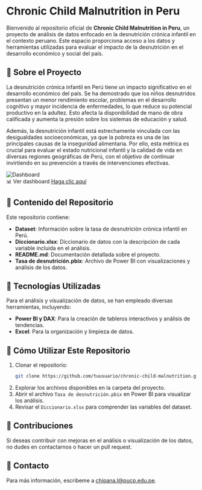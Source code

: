 # Chronic Child Malnutrition in Peru

Bienvenido al repositorio oficial de **Chronic Child Malnutrition in Peru**, un proyecto de análisis de datos enfocado en la desnutrición crónica infantil en el contexto peruano. Este espacio proporciona acceso a los datos y herramientas utilizadas para evaluar el impacto de la desnutrición en el desarrollo económico y social del país.

## 📌 Sobre el Proyecto
La desnutrición crónica infantil en Perú tiene un impacto significativo en el desarrollo económico del país. Se ha demostrado que los niños desnutridos presentan un menor rendimiento escolar, problemas en el desarrollo cognitivo y mayor incidencia de enfermedades, lo que reduce su potencial productivo en la adultez. Esto afecta la disponibilidad de mano de obra calificada y aumenta la presión sobre los sistemas de educación y salud.

Además, la desnutrición infantil está estrechamente vinculada con las desigualdades socioeconómicas, ya que la pobreza es una de las principales causas de la inseguridad alimentaria. Por ello, esta métrica es crucial para evaluar el estado nutricional infantil y la calidad de vida en diversas regiones geográficas de Perú, con el objetivo de continuar invirtiendo en su prevención a través de intervenciones efectivas.

![Dashboard](https://github.com/user-attachments/assets/2cb1aeab-88d7-4fb4-ade7-aa545846bdd0)<br>
📊 Ver dashboard [Haga clic aquí](https://app.powerbi.com/view?r=eyJrIjoiOWQ3Njg4ZWYtZTI4Mi00NDg0LTk1ZDMtNDQwNDhhMTQzNjQ1IiwidCI6ImQwMGQ4MDc3LTkwMjEtNDc1YS1iMzE3LTQ3M2U5YjcyN2UwYiIsImMiOjR9)

## 📂 Contenido del Repositorio
Este repositorio contiene:

- **Dataset**: Información sobre la tasa de desnutrición crónica infantil en Perú.
- **Diccionario.xlsx**: Diccionario de datos con la descripción de cada variable incluida en el análisis.
- **README.md**: Documentación detallada sobre el proyecto.
- **Tasa de desnutrición.pbix**: Archivo de Power BI con visualizaciones y análisis de los datos.

## 🚀 Tecnologías Utilizadas
Para el análisis y visualización de datos, se han empleado diversas herramientas, incluyendo:

- **Power BI y DAX**: Para la creación de tableros interactivos y análisis de tendencias.
- **Excel**: Para la organización y limpieza de datos.

## 📖 Cómo Utilizar Este Repositorio
1. Clonar el repositorio:
   ```bash
   git clone https://github.com/tuusuario/chronic-child-malnutrition.git
   ```
2. Explorar los archivos disponibles en la carpeta del proyecto.
3. Abrir el archivo `Tasa de desnutrición.pbix` en Power BI para visualizar los análisis.
4. Revisar el `Diccionario.xlsx` para comprender las variables del dataset.

## 🤝 Contribuciones
Si deseas contribuir con mejoras en el análisis o visualización de los datos, no dudes en contactarnos o hacer un pull request.

## 📧 Contacto
Para más información, escribeme a [chipana.l@pucp.edu.pe](chipana.l@pucp.edu.pe).

